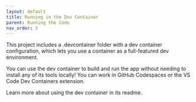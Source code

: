 ```yaml
---
layout: default
title: Running in the Dev Container
parent: Running the Code
nav_order: 3
---
```


This project includes a .devcontainer folder with a dev container configuration, which lets you use a container as a full-featured dev environment.

You can use the dev container to build and run the app without needing to install any of its tools locally! You can work in GitHub Codespaces or the VS Code Dev Containers extension.

Learn more about using the dev container in its readme.
